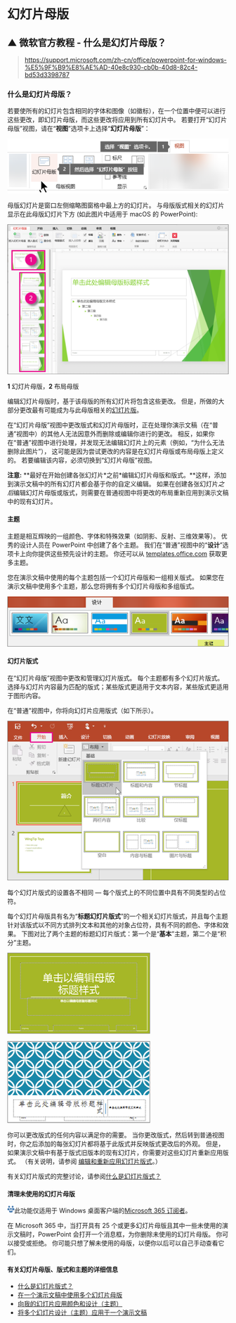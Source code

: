 #  幻灯片母版



## ▲ 微软官方教程 - 什么是幻灯片母版？

> https://support.microsoft.com/zh-cn/office/powerpoint-for-windows-%E5%9F%B9%E8%AE%AD-40e8c930-cb0b-40d8-82c4-bd53d3398787

### 什么是幻灯片母版？

若要使所有的幻灯片包含相同的字体和图像（如徽标），在一个位置中便可以进行这些更改，即幻灯片母版，而这些更改将应用到所有幻灯片中。 若要打开“幻灯片母版”视图，请在“**视图**”选项卡上选择“**幻灯片母版**”：

![使用 PowerPoint 中的视图选项卡切换到幻灯片母版视图](readme.assets/ae03be48-ff86-422c-83ec-352447fe3eb3.png)

母版幻灯片是窗口左侧缩略图窗格中最上方的幻灯片。 与母版版式相关的幻灯片显示在此母版幻灯片下方 (如此图片中适用于 macOS 的 PowerPoint):

![幻灯片母版和幻灯片版式](readme.assets/bcaf8a1c-a321-4a11-9e17-95ccb4910c03.png)

**1** 幻灯片母版，**2** 布局母版

编辑幻灯片母版时，基于该母版的所有幻灯片将包含这些更改。 但是，所做的大部分更改最有可能成为与此母版相关的[幻灯片版](https://support.microsoft.com/zh-cn/office/什么是幻灯片版式-99da5716-92ee-4b6a-a0b5-beea45150f3a)。

在“幻灯片母版”视图中更改版式和幻灯片母版时，正在处理你演示文稿（在“普通”视图中）的其他人无法因意外而删除或编辑你进行的更改。 相反，如果你在“普通”视图中进行处理，并发现无法编辑幻灯片上的元素（例如，“为什么无法删除此图片”）， 这可能是因为尝试更改的内容是在幻灯片母版或布局母版上定义的。 若要编辑该内容，必须切换到“幻灯片母版”视图。

**注意:** **最好在开始创建各张幻灯片\*之前\*编辑幻灯片母版和版式。**这样，添加到演示文稿中的所有幻灯片都会基于你的自定义编辑。 如果在创建各张幻灯片*之后*编辑幻灯片母版或版式，则需要在普通视图中将更改的布局重新应用到演示文稿中的现有幻灯片。

#### 主题

主题是相互辉映的一组颜色、字体和特殊效果（如阴影、反射、三维效果等）。 优秀的设计人员在 PowerPoint 中创建了各个主题。 我们在“普通”视图中的“**设计**”选项卡上向你提供这些预先设计的主题。 你还可以从 [templates.office.com](https://go.microsoft.com/fwlink/p/?linkid=2170884) 获取更多主题。

您在演示文稿中使用的每个主题包括一个幻灯片母版和一组相关版式。 如果您在演示文稿中使用多个主题，那么您将拥有多个幻灯片母版和多组版式。

![PowerPoint 主题](readme.assets/6aae55a6-d2ba-4473-97b7-8d197bcad9e9.png)

#### 幻灯片版式

在“幻灯片母版”视图中更改和管理幻灯片版式。 每个主题都有多个幻灯片版式。 选择与幻灯片内容最为匹配的版式；某些版式更适用于文本内容，某些版式更适用于图形内容。

在“普通”视图中，你将向幻灯片应用版式（如下所示）。

![PowerPoint 幻灯片版式](readme.assets/e518ef5c-ab01-427e-9d55-e80712065809.png)

每个幻灯片版式的设置各不相同 — 每个版式上的不同位置中具有不同类型的占位符。

每个幻灯片母版具有名为“**标题幻灯片版式**”的一个相关幻灯片版式，并且每个主题针对该版式以不同方式排列文本和其他的对象占位符，具有不同的颜色、字体和效果。 下图对比了两个主题的标题幻灯片版式：第一个是“**基本**”主题，第二个是“积分”主题。

![PowerPoint 中的基本标题幻灯片版式](readme.assets/04748352-7cb0-41eb-8fa3-652607ae043a.png)

![PowerPoint 中的整体标题幻灯片版式](readme.assets/5a1927cd-c01c-4880-b54f-d919b1cb7587.png)

你可以更改版式的任何内容以满足你的需要。 当你更改版式，然后转到普通视图时，你之后添加的每张幻灯片都将基于此版式并反映版式更改后的外观。 但是，如果演示文稿中有基于版式旧版本的现有幻灯片，你需要对这些幻灯片重新应用版式。 （有关说明，请参阅 [编辑和重新应用幻灯片版式](https://support.microsoft.com/zh-cn/office/编辑和重新应用幻灯片版式-6f4338f8-555f-49cf-9835-6209be3c7b48)。）

有关幻灯片版式的完整讨论，请参阅[什么是幻灯片版式？](https://support.microsoft.com/zh-cn/office/什么是幻灯片版式-99da5716-92ee-4b6a-a0b5-beea45150f3a)

#### 清理未使用的幻灯片母版

![这是一项仅订阅者可以使用的功能](readme.assets/d6d302b8-489a-47ba-9c87-ee1fe3c20c7e.png)此功能仅适用于 Windows 桌面客户端的[Microsoft 365 订阅者](https://support.office.com/article/95c8d81d-08ba-42c1-914f-bca4603e1426)。

在 Microsoft 365 中，当打开具有 25 个或更多幻灯片母版且其中一些未使用的演示文稿时，PowerPoint 会打开一个消息框，为你删除未使用的幻灯片母版。 你可以接受或拒绝。 你可能只想了解未使用的母版，以便你以后可以自己手动查看它们。 

#### 有关幻灯片母版、版式和主题的详细信息

- [什么是幻灯片版式？](https://support.microsoft.com/zh-cn/office/什么是幻灯片版式-99da5716-92ee-4b6a-a0b5-beea45150f3a)
- [在一个演示文稿中使用多个幻灯片母版](https://support.microsoft.com/zh-cn/office/在一个演示文稿中使用多个幻灯片母版-dc684a1d-9d14-4ead-9bb5-2303d4fedba8)
- [向我的幻灯片应用颜色和设计（主题）](https://support.microsoft.com/zh-cn/office/通过主题为幻灯片添加颜色和设计-a54d6866-8c32-4fbc-b15d-6fcc4bd1edf6)
- [将多个幻灯片设计（主题）应用于一个演示文稿](https://support.microsoft.com/zh-cn/office/在一个演示文稿中使用多个主题-a5648a47-1a8b-49a7-a031-23eba396ca81)